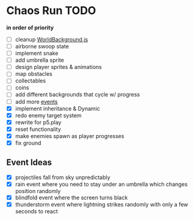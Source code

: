 # Chaos Run TODO
**in order of priority**

- [ ] cleanup [WorldBackground.js](classes/WorldBackground.js)
- [ ] airborne swoop state
- [ ] implement snake
- [ ] add umbrella sprite
- [ ] design player sprites & animations
- [ ] map obstacles
- [ ] collectables
- [ ] coins
- [ ] add different backgrounds that cycle w/ progress
- [ ] add more [events](#event-ideas)
- [x] implement inheritance & Dynamic
- [x] redo enemy target system
- [x] rewrite for p5.play
- [x] reset functionality
- [x] make enemies spawn as player progresses
- [x] fix ground

## Event Ideas
- [x] projectiles fall from sky unpredictably
- [x] rain event where you need to stay under an umbrella which changes position randomly
- [x] blindfold event where the screen turns black
- [x] thunderstorm event where lightning strikes randomly with only a few seconds to react